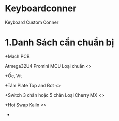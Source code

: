 # Keyboardconner
Keyboard Custom Conner

# **1.Danh Sách cần chuẩn bị**

+Mạch PCB <Link>

Atmega32U4 Promini MCU Loại chuẩn <>

+Ốc, Vít <link>

+Tấm Plate  Top and Bot <>

+Switch 3 chân hoặc 5 chân Loại Cherry MX <>

+Hot Swap Kailn <>

+
